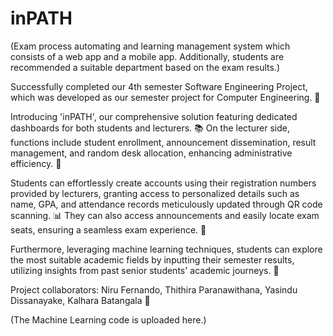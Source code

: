 # inPATH
(Exam process automating and learning management system  which consists of a web app and a mobile app. Additionally,  students are recommended a suitable department based on  the exam results.)

Successfully completed our 4th semester Software Engineering Project, which was developed as our semester project for Computer Engineering. 🎉

Introducing 'inPATH', our comprehensive solution featuring dedicated dashboards for both students and lecturers. 📚 On the lecturer side, functions include student enrollment, announcement dissemination, result management, and random desk allocation, enhancing administrative efficiency. 📝

Students can effortlessly create accounts using their registration numbers provided by lecturers, granting access to personalized details such as name, GPA, and attendance records meticulously updated through QR code scanning. 📊 They can also access announcements and easily locate exam seats, ensuring a seamless exam experience. 📍

Furthermore, leveraging machine learning techniques, students can explore the most suitable academic fields by inputting their semester results, utilizing insights from past senior students' academic journeys. 🧠

Project collaborators: Niru Fernando, Thithira Paranawithana, Yasindu Dissanayake, Kalhara Batangala 🤝

(The Machine Learning code is uploaded here.)
